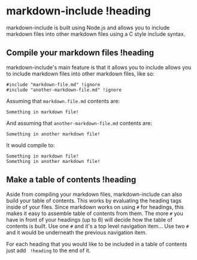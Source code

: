 # markdown-include !heading

markdown-include is built using Node.js and allows you to include markdown files into other markdown files using a C style include syntax.

## Compile your markdown files !heading

markdown-include's main feature is that it allows you to include allows you to include markdown files into other markdown files, like so:

```
#include "markdown-file.md" !ignore
#include "another-markdown-file.md" !ignore
```

Assuming that `markdown.file.md` contents are:

```
Something in markdown file!
```

And assuming that `another-markdown-file.md` contents are: 

```
Something in another markdown file!
``` 

It would compile to:

```
Something in markdown file!
Something in another markdown file!
```

## Make a table of contents !heading

Aside from compiling your markdown files, markdown-include can also build your table of contents.  This works by evaluating the heading tags inside of your files.  Since markdown works on using `#` for headings, this makes it easy to assemble table of contents from them.  The more `#` you have in front of your headings (up to 6) will decide how the table of contents is built.  Use one `#` and it's a top level navigation item... Use two `#` and it would be underneath the previous navigation item.

For each heading that you would like to be included in a table of contents just add ` !heading` to the end of it.


